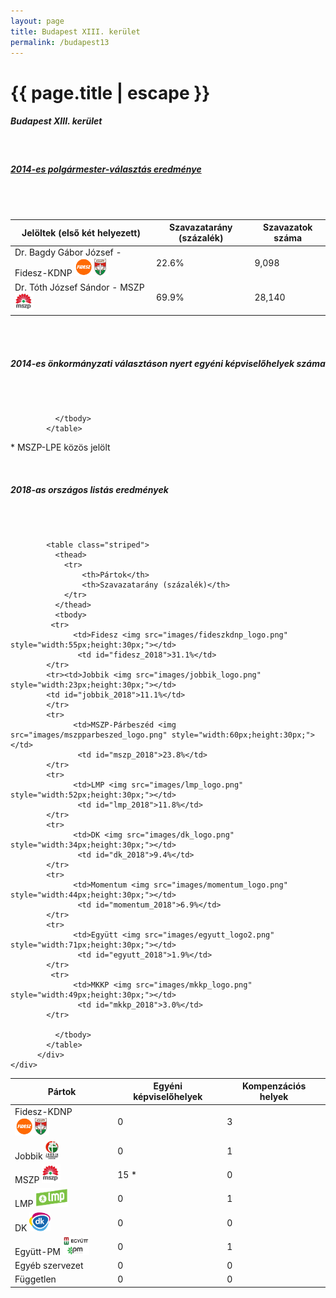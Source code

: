```yaml
---
layout: page
title: Budapest XIII. kerület
permalink: /budapest13
---
```


<h1 class="page-title">{{ page.title | escape }}</h1>

<div class="section">
    <div class="row">
          <div class="col s12">
		  <h5>Budapest XIII. kerület</h5>
<br/>
<h5><strong><a id="webURL" href="http://www.valasztas.hu/dyn/onk14/szavossz/hu/M01/T013/tjk.html">2014-es polgármester-választás eredménye</a></strong></h5>
<br/>

<div id="chart_div_onkor_2014" style="width: 100%"></div>



<br/>
			<table class="striped">
              <thead>
                <tr>
                    <th>Jelöltek (első két helyezett)</th>
                    <th>Szavazatarány (százalék)</th>
					<th>Szavazatok száma</th>
                </tr>
              </thead>
              <tbody>
             <tr>
                   <td>Dr. Bagdy Gábor József - Fidesz-KDNP <img src="images/fideszkdnp_logo.png" style="width:55px;height:30px;"></td>
				   <td id="fidesz_mayor">22.6%</td>
				   <td id="fidesz_mayor2">9,098</td>
			</tr>
			<tr>
			<td>Dr. Tóth József Sándor - MSZP <img src="images/mszp2_logo.png" style="width:30px;height:30px;"></td> 
			<td id="ellenzek_mayor">69.9%</td>
			<td id="ellenzek_mayor2">28,140</td>
			</tr>
              </tbody>
            </table>
<br/>

<br/>

<h5><strong>2014-es önkormányzati választáson nyert egyéni képviselőhelyek száma</strong></h5><br/><br/>

<table class="striped">
              <thead>
                <tr>
                    <th>Pártok</th>
                    <th>Egyéni képviselőhelyek</th>
<th>Kompenzációs helyek</th>
                </tr>
              </thead>
              <tbody>
             <tr>
                  <td>Fidesz-KDNP <img src="images/fideszkdnp_logo.png" style="width:55px;height:30px;"></td>
				   <td id="fidesz_mp">0</td><td id="fidesz_mp_lista">3</td>
			</tr>
			<tr><td>Jobbik <img src="images/jobbik_logo.png" style="width:23px;height:30px;"></td>
				<td id="jobbik_mp">0</td><td id="jobbik_mp_lista">1</td>
			</tr>
			<tr>
                  <td>MSZP <img src="images/mszp2_logo.png" style="width:30px;height:30px;"></td>
				   <td id="mszp_mp">15 *</td><td id="mszp_mp_lista">0</td>
			</tr>
			<tr>
                  <td>LMP <img src="images/lmp_logo.png" style="width:52px;height:30px;"></td>
				   <td id="lmp_mp">0</td><td id="lmp_mp_lista">1</td>
			</tr>
			<tr>
                  <td>DK <img src="images/dk_logo.png" style="width:34px;height:30px;"></td>
				   <td id="dk_mp">0</td><td id="dk_mp_lista">0</td>
			</tr>
			<tr>
                  <td>Együtt-PM <img src="images/egyutt_pm_logo.png" style="width:42px;height:30px;"></td>
				   <td id="egyutt_mp">0</td><td id="egyutt_mp_lista">1</td>
			</tr>
			 <tr>
                  <td>Egyéb szervezet</td>
				   <td id="egyeb_mp">0</td><td id="egyeb_mp_lista">0</td>
			</tr>
             <tr>
                  <td>Független</td>
				   <td id="fuggetlen_mp">0</td><td id="fuggetlen_mp_lista">0</td>
			</tr>
   
              </tbody>
            </table>

<p><span id="megjegyzes">* MSZP-LPE közös jelölt</span><br/></p>



<br/><h5><strong>2018-as országos listás eredmények</strong></h5><br/><br/>


<div id="chart_div_ogy_2018" style="width: 100%"></div>


			<table class="striped">
              <thead>
                <tr>
                    <th>Pártok</th>
                    <th>Szavazatarány (százalék)</th>
                </tr>
              </thead>
              <tbody>
             <tr>
                  <td>Fidesz <img src="images/fideszkdnp_logo.png" style="width:55px;height:30px;"></td>
				   <td id="fidesz_2018">31.1%</td>
			</tr>
			<tr><td>Jobbik <img src="images/jobbik_logo.png" style="width:23px;height:30px;"></td> 
			<td id="jobbik_2018">11.1%</td>
			</tr>
			<tr>
                  <td>MSZP-Párbeszéd <img src="images/mszpparbeszed_logo.png" style="width:60px;height:30px;"></td>
				   <td id="mszp_2018">23.8%</td>
			</tr>
			<tr>
                  <td>LMP <img src="images/lmp_logo.png" style="width:52px;height:30px;"></td>
				   <td id="lmp_2018">11.8%</td>
			</tr>
			<tr>
                  <td>DK <img src="images/dk_logo.png" style="width:34px;height:30px;"></td>
				   <td id="dk_2018">9.4%</td>
			</tr>
			<tr>
                  <td>Momentum <img src="images/momentum_logo.png" style="width:44px;height:30px;"></td>
				   <td id="momentum_2018">6.9%</td>
			</tr>
			<tr>
                  <td>Együtt <img src="images/egyutt_logo2.png" style="width:71px;height:30px;"></td>
				   <td id="egyutt_2018">1.9%</td>
			</tr>
             <tr>
                  <td>MKKP <img src="images/mkkp_logo.png" style="width:49px;height:30px;"></td>
				   <td id="mkkp_2018">3.0%</td>
			</tr>
   
              </tbody>
            </table>
          </div>
    </div>
</div>

<script>
drawChart = function ()
	{  
		var data = google.visualization.arrayToDataTable([
        ['Pártok', 'Szavazatarány (%)', {role: "style" },{ role: 'annotation' }],
        ['MSZP', 0.6986, "red", "69.86%"],
        ['Fidesz', 0.2259, "orange", "22.59%"],
        ['Jobbik', 0.0435, "grey", "4.35%"],
        ['Egyéb', 0.032, "pink", "3.2%"]
      ]);

      var options = {
        title: '2014-es önkormányzati eredmények - Budapest XIII. kerület',
        chartArea: {width: '80%'},
		annotations: {
          textStyle: {
            fontSize: 18,
            color: '#000',
            auraColor: 'none'
          }
		    },
        hAxis: {
          title: '',
          minValue: 0,
          textStyle: {
            bold: false,
            fontSize: 12,
            color: '#4d4d4d'
          },
          titleTextStyle: {
            bold: false,
            fontSize: 12,
            color: '#4d4d4d'
          }
        },
        vAxis: {format: 'percent',
				minValue: 0,
				maxValue: 1,
				gridlines: { count: 5 }},
		legend: { position: "none" },
		tooltip: { trigger: "none" }
      };
      var chart = new google.visualization.ColumnChart(document.getElementById('chart_div_onkor_2014'));
      chart.draw(data, options);
	  
	var data_2 = google.visualization.arrayToDataTable([
        ['Pártok', 'Szavazatarány (%)', {role: "style" },{ role: 'annotation' }],
        ['Fidesz', 0.311, "orange", "31.1%"],
        ['Jobbik', 0.111, "grey", "11.1%"],
        ['MSZP-P', 0.238, "red", "23.8%"],
        ['DK', 0.094, "dark blue", "9.4%"],
		['LMP', 0.118, "green", "11.8%"],
        ['Momentum', 0.069, "purple", "6.9%"],
        ['Együtt', 0.019, "black", "1.9%"],
        ['MKKP', 0.030, "light grey", "3.0%"]
      ]);
	data_2.sort( function (a, b) {
		if ( typeof a[1] === "string" ) {
			return 1;
		}
		if ( typeof b[1] === "string" ) {
			return -1;
		}
		if ( a[1] < b[1] ) {
			return 1;
		}
		if ( a[1] > b[1] ) {
			return -1;
		}
		return 0;
	});
      var options_2 = {
        title: '2014-es önkormányzati eredmények - Budapest XIII. kerület',
        chartArea: {width: '80%'},
		annotations: {
          textStyle: {
            fontSize: 18,
            color: '#000',
            auraColor: 'none'
          }
		    },
        hAxis: {
          title: '',
          minValue: 0,
          textStyle: {
            bold: false,
            fontSize: 12,
            color: '#4d4d4d'
          },
          titleTextStyle: {
            bold: false,
            fontSize: 12,
            color: '#4d4d4d'
          }
        },
        vAxis: {format: 'percent',
				minValue: 0,
				maxValue: 1,
				gridlines: { count: 5 }},
		legend: { position: "none" },
		tooltip: { trigger: "none" }
      };
      var chart_2 = new google.visualization.ColumnChart(document.getElementById('chart_div_ogy_2018'));
      chart_2.draw(data_2, options_2); }
</script>
